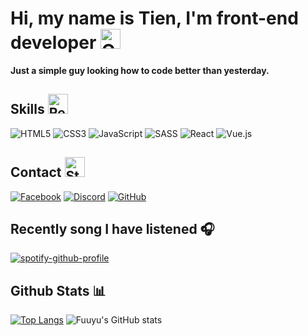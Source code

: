 # Hi, my name is Tien, I'm front-end developer <img src="https://emoji.gg/assets/emoji/3776-old-computer.png" width="32px" height="32px" alt="Old_Computer">
**Just a simple guy looking how to code better than yesterday.**
## Skills <img src="https://emoji.gg/assets/emoji/6237-red-fire.gif" width="32px" height="32px" alt="Red_Fire">
![HTML5](https://img.shields.io/badge/html5-%23E34F26.svg?style=for-the-badge&logo=html5&logoColor=white)
![CSS3](https://img.shields.io/badge/css3-%231572B6.svg?style=for-the-badge&logo=css3&logoColor=white)
![JavaScript](https://img.shields.io/badge/javascript-%23323330.svg?style=for-the-badge&logo=javascript&logoColor=%23F7DF1E)
![SASS](https://img.shields.io/badge/SASS-hotpink.svg?style=for-the-badge&logo=SASS&logoColor=white)
![React](https://img.shields.io/badge/react-%2320232a.svg?style=for-the-badge&logo=react&logoColor=%2361DAFB)
![Vue.js](https://img.shields.io/badge/vuejs-%2335495e.svg?style=for-the-badge&logo=vuedotjs&logoColor=%234FC08D)
## Contact <img src="https://emoji.gg/assets/emoji/2461-stars.gif" width="32px" height="32px" alt="Stars">
[![Facebook](https://img.shields.io/badge/Facebook-%231877F2.svg?style=for-the-badge&logo=Facebook&logoColor=white)](https://www.facebook.com/Tlos3r)
[![Discord](https://img.shields.io/badge/Discord-%237289DA.svg?style=for-the-badge&logo=discord&logoColor=white)](https://discord.com/users/556282865244045323)
[![GitHub](https://img.shields.io/badge/github-%23121011.svg?style=for-the-badge&logo=github&logoColor=white)](https://github.com/Tlos3r)
## Recently song I have listened :headphones:
[![spotify-github-profile](https://spotify-github-profile.vercel.app/api/view?uid=31swpqapnlihlbj3li3yyef3zbty&cover_image=true&theme=novatorem&show_offline=false&background_color=121212&bar_color=53b14f&bar_color_cover=false)](https://spotify-github-profile.vercel.app/api/view?uid=31swpqapnlihlbj3li3yyef3zbty&redirect=true)
## Github Stats :bar_chart:
[![Top Langs](https://github-readme-stats.vercel.app/api/top-langs/?username=tlos3r&layout=compact&theme=tokyonight)](https://github.com/Fuuyu/github-readme-stats)
![Fuuyu's GitHub stats](https://github-readme-stats.vercel.app/api?username=tlos3r&theme=tokyonight&show_icons=true)
